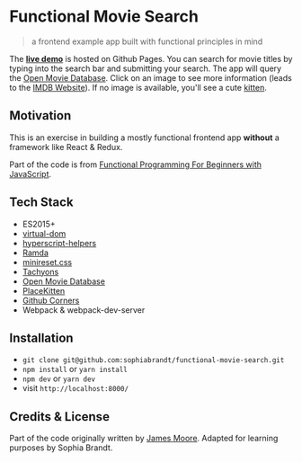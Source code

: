 # Functional Movie Search

> a frontend example app built with functional principles in mind

The **[live demo](https://sophiabrandt.github.io/functional-movie-search/)** is hosted on Github Pages. You can search for movie titles by typing into the search bar and submitting your search.
The app will query the [Open Movie Database](https://www.omdbapi.com/).
Click on an image to see more information (leads to the [IMDB Website](https://www.imdb.com)).
If no image is available, you'll see a cute [kitten](https://placekitten.com).

## Motivation

This is an exercise in building a mostly functional frontend app **without** a framework like React & Redux.

Part of the code is from [Functional Programming For Beginners with JavaScript](https://courses.knowthen.com/p/functional-programming-for-beginners-with-javascript).

## Tech Stack

- ES2015+
- [virtual-dom](https://github.com/Matt-Esch/virtual-dom)
- [hyperscript-helpers ](https://github.com/ohanhi/hyperscript-helpers)
- [Ramda](https://ramdajs.com)
- [minireset.css](https://github.com/jgthms/minireset.css)
- [Tachyons](https://tachyons.io/)
- [Open Movie Database](https://www.omdbapi.com/)
- [PlaceKitten](https://placekitten.com)
- [Github Corners](https://github.com/tholman/github-corners)
- Webpack & webpack-dev-server

## Installation

- `git clone git@github.com:sophiabrandt/functional-movie-search.git`
- `npm install` or `yarn install`
- `npm dev` or `yarn dev`
- visit `http://localhost:8000/`

## Credits & License

Part of the code originally written by [James Moore](https://github.com/knowthen/). Adapted for learning purposes by Sophia Brandt.
